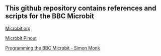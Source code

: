 ## This github repository contains references and scripts for the BBC Microbit

[Microbit.org](https://microbit.org)

[Microbit Pinout](https://github.com/AnchorageBot/YouTube/blob/94062baf739e67855cf781cc0712d97ee588201b/Microbit/pinoutMicrobitV2.pdf)

[Programming the BBC Microbit - Simon Monk](http://simonmonk.org/prog-mb/)
